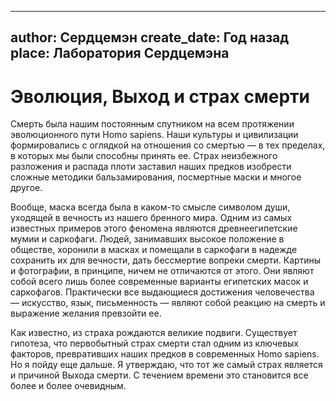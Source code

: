 
---
author: Сердцемэн
create_date: Год назад
place: Лаборатория Сердцемэна
---

# Эволюция, Выход и страх смерти


Смерть была нашим постоянным спутником на всем протяжении эволюционного пути Homo sapiens. Наши культуры и цивилизации формировались с оглядкой на отношения со смертью — в тех пределах, в которых мы были способны принять ее. Страх неизбежного разложения и распада плоти заставил наших предков изобрести сложные методики бальзамирования, посмертные маски и многое другое. 


Вообще, маска всегда была в каком-то смысле символом души, уходящей в вечность из нашего бренного мира. Одним из самых известных примеров этого феномена являются древнеегипетские мумии и саркофаги. Людей, занимавших высокое положение в обществе, хоронили в масках и помещали в саркофаги в надежде сохранить их для вечности, дать бессмертие вопреки смерти. Картины и фотографии, в принципе, ничем не отличаются от этого. Они являют собой всего лишь более современные варианты египетских масок и саркофагов. Практически все выдающиеся достижения человечества — искусство, язык, письменность — являют собой реакцию на смерть и выражение желания превзойти ее. 


Как известно, из страха рождаются великие подвиги. Существует гипотеза, что первобытный страх смерти стал одним из ключевых факторов, превративших наших предков в современных Homo sapiens. Но я пойду еще дальше. Я утверждаю, что тот же самый страх является и причиной Выхода смерти. С течением времени это становится все более и более очевидным.




